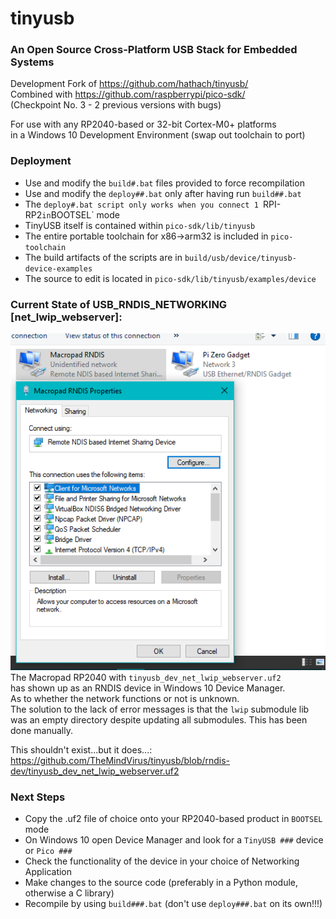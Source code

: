 # tinyusb
### An Open Source Cross-Platform USB Stack for Embedded Systems

Development Fork of https://github.com/hathach/tinyusb/ \
Combined with https://github.com/raspberrypi/pico-sdk/ \
(Checkpoint No. 3 - 2 previous versions with bugs)

For use with any RP2040-based or 32-bit Cortex-M0+ platforms \
in a Windows 10 Development Environment (swap out toolchain to port)

### Deployment
* Use and modify the `build#.bat` files provided to force recompilation
* Use and modify the `deploy##.bat` only after having run `build##.bat`
* The `deploy#.bat script only works when you connect 1 `RPI-RP2` in `BOOTSEL` mode
* TinyUSB itself is contained within `pico-sdk/lib/tinyusb`
* The entire portable toolchain for x86->arm32 is included in `pico-toolchain`
* The build artifacts of the scripts are in `build/usb/device/tinyusb-device-examples`
* The source to edit is located in `pico-sdk/lib/tinyusb/examples/device`

### Current State of USB_RNDIS_NETWORKING [net_lwip_webserver]:
![rndis](https://github.com/TheMindVirus/tinyusb/blob/rndis-dev/rndis.png)
The Macropad RP2040 with `tinyusb_dev_net_lwip_webserver.uf2` \
has shown up as an RNDIS device in Windows 10 Device Manager. \
As to whether the network functions or not is unknown. \
The solution to the lack of error messages is that the `lwip` submodule lib \
was an empty directory despite updating all submodules. This has been done manually.

This shouldn't exist...but it does...: \
https://github.com/TheMindVirus/tinyusb/blob/rndis-dev/tinyusb_dev_net_lwip_webserver.uf2

### Next Steps
* Copy the .uf2 file of choice onto your RP2040-based product in `BOOTSEL` mode
* On Windows 10 open Device Manager and look for a `TinyUSB ###` device or `Pico ###`
* Check the functionality of the device in your choice of Networking Application
* Make changes to the source code (preferably in a Python module, otherwise a C library)
* Recompile by using `build###.bat` (don't use `deploy###.bat` on its own!!!)
